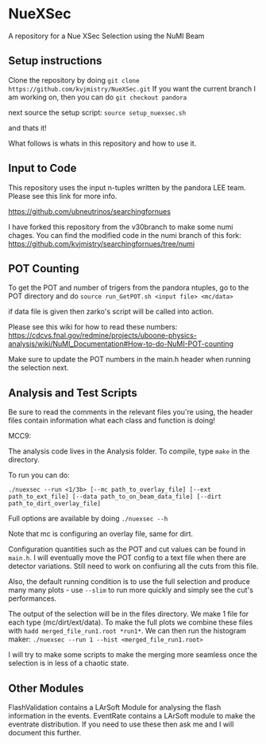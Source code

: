 # NueXSec
A repository for a Nue XSec Selection using the NuMI Beam

## Setup instructions
Clone the repository by doing `git clone https://github.com/kvjmistry/NueXSec.git`
If you want the current branch I am working on, then you can do `git checkout pandora`

next source the setup script: `source setup_nuexsec.sh`

and thats it!

What follows is whats in this repository and how to use it.

## Input to Code
This repository uses the input n-tuples written by the pandora LEE team. Please see this link for more info. 

https://github.com/ubneutrinos/searchingfornues

I have forked this repository from the v30branch to make some numi chages. You can find the modified code in the numi branch of this fork:
https://github.com/kvjmistry/searchingfornues/tree/numi

## POT Counting
To get the POT and number of trigers from the pandora ntuples, go to the POT directory and do `source run_GetPOT.sh <input file> <mc/data>`

if data file is given then zarko's script will be called into action.

Please see this wiki for how to read these numbers:
https://cdcvs.fnal.gov/redmine/projects/uboone-physics-analysis/wiki/NuMI_Documentation#How-to-do-NuMI-POT-counting

Make sure to update the POT numbers in the main.h header when running the selection next.


## Analysis and Test Scripts
Be sure to read the comments in the relevant files you're using, the header files contain information what each class and function is doing!

MCC9:  

The analysis code lives in the Analysis folder. To compile, type `make` in the directory. 

To run you can do:
```
./nuexsec --run <1/3b> [--mc path_to_overlay_file] [--ext path_to_ext_file] [--data path_to_on_beam_data_file] [--dirt path_to_dirt_overlay_file]
```

Full options are available by doing `./nuexsec --h`

Note that mc is configuring an overlay file, same for dirt.

Configuration quantities such as the POT and cut values can be found in `main.h`. I will eventually move the POT config to a text file when there are detector variations. Still need to work on confiuring all the cuts from this file. 

Also, the default running condition is to use the full selection and produce many many plots - use `--slim` to run more quickly and simply see the cut's performances.

The output of the selection will be in the files directory. We make 1 file for each type (mc/dirt/ext/data). To make the full plots we combine these files with `hadd merged_file_run1.root *run1*`. We can then run the histogram maker:
`./nuexsec --run 1 --hist <merged_file_run1.root>`

I will try to make some scripts to make the merging more seamless once the selection is in less of a chaotic state.

## Other Modules

FlashValidation contains a LArSoft Module for analysing the flash information in the events. EventRate contains a LArSoft module to make the eventrate distribution. If you need to use these then ask me and I will document this further. 
